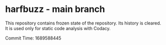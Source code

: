 # harfbuzz - main branch

This repository contains frozen state of the repository.
Its history is cleared. It is used only for static code
analysis with Codacy.

Commit Time: 1689588445